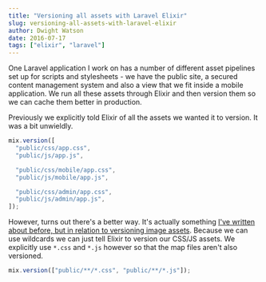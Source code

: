 ```yaml
---
title: "Versioning all assets with Laravel Elixir"
slug: versioning-all-assets-with-laravel-elixir
author: Dwight Watson
date: 2016-07-17
tags: ["elixir", "laravel"]
---
```


One Laravel application I work on has a number of different asset pipelines set up for scripts and stylesheets - we have the public site, a secured content management system and also a view that we fit inside a mobile application. We run all these assets through Elixir and then version them so we can cache them better in production.

Previously we explicitly told Elixir of all the assets we wanted it to version. It was a bit unwieldly.

```js
mix.version([
  "public/css/app.css",
  "public/js/app.js",

  "public/css/mobile/app.css",
  "public/js/mobile/app.js",

  "public/css/admin/app.css",
  "public/js/admin/app.js",
]);
```

However, turns out there's a better way. It's actually something [I've written about before, but in relation to versioning image assets](https://www.dwightwatson.com/posts/using-laravel-elixir-to-version-image-assets). Because we can use wildcards we can just tell Elixir to version our CSS/JS assets. We explicitly use `*.css` and `*.js` however so that the map files aren't also versioned.

```js
mix.version(["public/**/*.css", "public/**/*.js"]);
```
